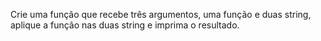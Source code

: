 Crie uma função que recebe três argumentos, uma função e duas
string, aplique a função nas duas string e imprima o resultado.
